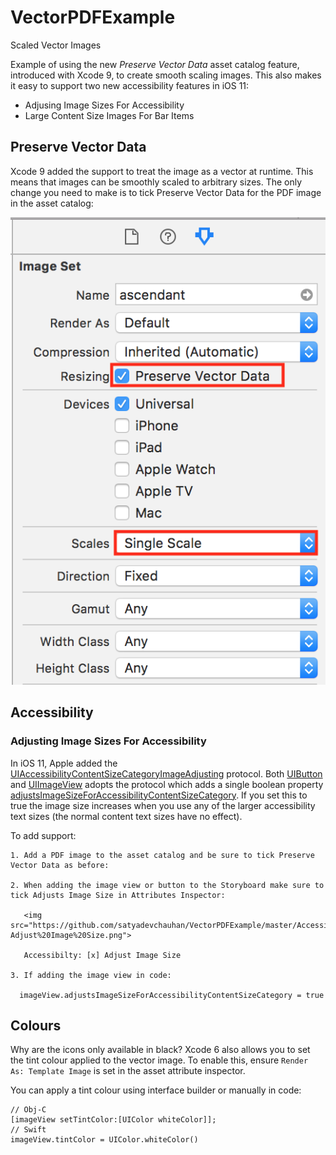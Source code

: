 # VectorPDFExample
Scaled Vector Images

Example of using the new *Preserve Vector Data* asset catalog feature, introduced with Xcode 9, to create smooth scaling images. This also makes it easy to support two new accessibility features in iOS 11:

+ Adjusing Image Sizes For Accessibility
+ Large Content Size Images For Bar Items

## Preserve Vector Data

Xcode 9 added the support to treat the image as a vector at runtime. This means that images can be smoothly scaled to arbitrary sizes. The only change you need to make is to tick Preserve Vector Data for the PDF image in the asset catalog:

<img src="https://raw.githubusercontent.com/satyadevchauhan/VectorPDFExample/master/Image%20Assets%20-%20Vector%20PDF%20Attributes.png">

## Accessibility

### Adjusting Image Sizes For Accessibility

In iOS 11, Apple added the [UIAccessibilityContentSizeCategoryImageAdjusting](https://developer.apple.com/documentation/uikit/uiaccessibilitycontentsizecategoryimageadjusting) protocol. Both [UIButton](https://developer.apple.com/documentation/uikit/uibutton) and [UIImageView](https://developer.apple.com/documentation/uikit/uiimageview) adopts the protocol which adds a single boolean property [adjustsImageSizeForAccessibilityContentSizeCategory](https://developer.apple.com/documentation/uikit/uiaccessibilitycontentsizecategoryimageadjusting/2890929-adjustsimagesizeforaccessibility?language=objc). If you set this to true the image size increases when you use any of the larger accessibility text sizes (the normal content text sizes have no effect).

To add support:

    1. Add a PDF image to the asset catalog and be sure to tick Preserve Vector Data as before:

    2. When adding the image view or button to the Storyboard make sure to tick Adjusts Image Size in Attributes Inspector:
       
       <img src="https://github.com/satyadevchauhan/VectorPDFExample/master/Accessibility-Adjust%20Image%20Size.png">
        
       Accessibilty: [x] Adjust Image Size

    3. If adding the image view in code:

      imageView.adjustsImageSizeForAccessibilityContentSizeCategory = true

## Colours
Why are the icons only available in black? Xcode 6 also allows you to set the tint colour applied to the vector image. To enable this, ensure `Render As: Template Image` is set in the asset attribute inspector.

You can apply a tint colour using interface builder or manually in code:

    // Obj-C
    [imageView setTintColor:[UIColor whiteColor]];
    // Swift
    imageView.tintColor = UIColor.whiteColor()
